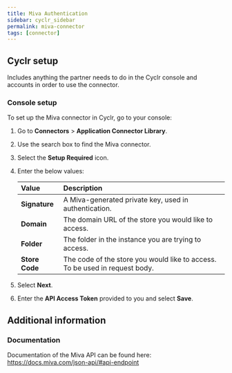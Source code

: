 ```yaml
---
title: Miva Authentication
sidebar: cyclr_sidebar
permalink: miva-connector
tags: [connector]
---
```


## Cyclr setup
Includes anything the partner needs to do in the Cyclr console and accounts in order to use the connector.

### Console setup

To set up the Miva connector in Cyclr, go to your console:

1. Go to **Connectors** > **Application Connector Library**.

2. Use the search box to find the Miva connector.

3. Select the **Setup Required** icon.

4. Enter the below values:

   | Value              | Description                                 |
   | :----------------- | :------------------------------------------ |
   | **Signature** | A Miva-generated private key, used in authentication. |
   | **Domain** | The domain URL of the store you would like to access. |
   | **Folder** | The folder in the instance you are trying to access. |
   | **Store Code** | The code of the store you would like to access. To be used in request body. |

5. Select **Next**.

6. Enter the **API Access Token** provided to you and select **Save**.

## Additional information
### Documentation

Documentation of the Miva API can be found here: https://docs.miva.com/json-api/#api-endpoint
